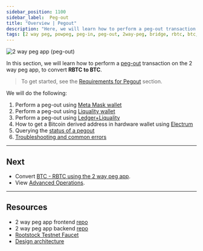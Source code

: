 ```yaml
---
sidebar_position: 1100
sidebar_label:  Peg-out
title: "Overview | Pegout"
description: "Here, we will learn how to perform a peg-out transaction using the 2 way peg app."
tags: [2 way peg, powpeg, peg-in, peg-out, 2way-peg, bridge, rbtc, btc, testnet, mainnet, trezor, liquality, leger, guide, setup, integrate, use]
---
```


![2 way peg app (peg-out)](/img/resources/two-way-peg-app/pegout.gif)

In this section, we will learn how to perform a [peg-out](/guides/two-way-peg-app/glossary/) transaction on the 2 way peg app, to convert **RBTC to BTC**. 

> To get started, see the [Requirements for Pegout](/guides/two-way-peg-app/prerequisites/#requirements-for-pegout) section.

We will do the following:

1. Perform a peg-out using [Meta Mask wallet](/resources/guides/two-way-peg-app/pegout/metamask/)
2. Perform a peg-out using [Liquality wallet](/resources/guides/two-way-peg-app/pegout/liquality/)
3. Perform a peg-out using [Ledger+Liquality](/resources/guides/two-way-peg-app/pegout/ledger-liquality/)
4. How to get a Bitcoin derived address in hardware wallet using [Electrum](/guides/two-way-peg-app/pegout/deriving-electrum)
5. Querying the [status of a pegout](/resources/guides/two-way-peg-app/pegout/status)
6. [Troubleshooting and common errors](/resources/guides/two-way-peg-app/pegout/pegout-common-errors/)

----

## Next
* Convert [BTC - RBTC using the 2 way peg app](/resources/guides/two-way-peg-app/pegin/).
* View [Advanced Operations](/resources/guides/two-way-peg-app/advanced-operations/).

----

## Resources
* 2 way peg app frontend [repo](https://github.com/rsksmart/2wp-app)
* 2 way peg app backend [repo](https://github.com/rsksmart/2wp-api)
* [Rootstock Testnet Faucet](https://faucet.rootstock.io/)
* [Design architecture](/resources/guides/two-way-peg-app/advanced-operations/design-architecture/)
